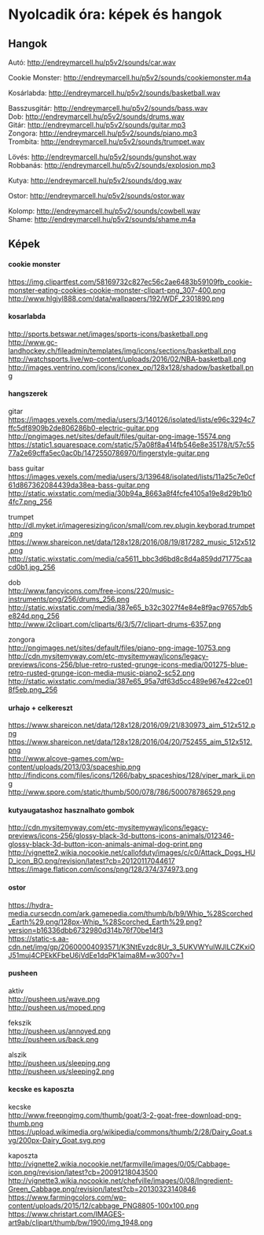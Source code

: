 # Nyolcadik óra: képek és hangok

## Hangok

Autó: http://endreymarcell.hu/p5v2/sounds/car.wav  

Cookie Monster: http://endreymarcell.hu/p5v2/sounds/cookiemonster.m4a  

Kosárlabda: http://endreymarcell.hu/p5v2/sounds/basketball.wav  

Basszusgitár: http://endreymarcell.hu/p5v2/sounds/bass.wav  
Dob: http://endreymarcell.hu/p5v2/sounds/drums.wav  
Gitár: http://endreymarcell.hu/p5v2/sounds/guitar.mp3  
Zongora: http://endreymarcell.hu/p5v2/sounds/piano.mp3  
Trombita: http://endreymarcell.hu/p5v2/sounds/trumpet.wav  

Lövés: http://endreymarcell.hu/p5v2/sounds/gunshot.wav  
Robbanás: http://endreymarcell.hu/p5v2/sounds/explosion.mp3  

Kutya: http://endreymarcell.hu/p5v2/sounds/dog.wav  

Ostor: http://endreymarcell.hu/p5v2/sounds/ostor.wav  

Kolomp: http://endreymarcell.hu/p5v2/sounds/cowbell.wav  
Shame: http://endreymarcell.hu/p5v2/sounds/shame.m4a  

## Képek

#### cookie monster
https://img.clipartfest.com/58169732c827ec56c2ae6483b59109fb_cookie-monster-eating-cookies-cookie-monster-clipart-png_307-400.png  
http://www.hlgjyl888.com/data/wallpapers/192/WDF_2301890.png

#### kosarlabda
http://sports.betswar.net/images/sports-icons/basketball.png  
http://www.gc-landhockey.ch/fileadmin/templates/img/icons/sections/basketball.png  
http://watchsports.live/wp-content/uploads/2016/02/NBA-basketball.png  
http://images.ventrino.com/icons/iconex_op/128x128/shadow/basketball.png  

#### hangszerek
gitar    
https://images.vexels.com/media/users/3/140126/isolated/lists/e96c3294c7ffc5df8909b2de806286b0-electric-guitar.png  
http://pngimages.net/sites/default/files/guitar-png-image-15574.png  
https://static1.squarespace.com/static/57a08f8a414fb546e8e35178/t/57c5577a2e69cffa5ec0ac0b/1472550786970/fingerstyle-guitar.png  

bass guitar  
https://images.vexels.com/media/users/3/139648/isolated/lists/11a25c7e0cf61d867362084439da38ea-bass-guitar.png  
http://static.wixstatic.com/media/30b94a_8663a8f4fcfe4105a19e8d29b1b04fc7.png_256  

trumpet  
http://dl.myket.ir/imageresizing/icon/small/com.rev.plugin.keyborad.trumpet.png  
https://www.shareicon.net/data/128x128/2016/08/19/817282_music_512x512.png  
http://static.wixstatic.com/media/ca5611_bbc3d6bd8c8d4a859dd71775caacd0b1.jpg_256  

dob  
http://www.fancyicons.com/free-icons/220/music-instruments/png/256/drums_256.png  
http://static.wixstatic.com/media/387e65_b32c3027f4e84e8f9ac97657db5e824d.png_256  
http://www.i2clipart.com/cliparts/6/3/5/7/clipart-drums-6357.png  

zongora  
http://pngimages.net/sites/default/files/piano-png-image-10753.png  
http://cdn.mysitemyway.com/etc-mysitemyway/icons/legacy-previews/icons-256/blue-retro-rusted-grunge-icons-media/001275-blue-retro-rusted-grunge-icon-media-music-piano2-sc52.png  
http://static.wixstatic.com/media/387e65_95a7df63d5cc489e967e422ce018f5eb.png_256  

#### urhajo + celkereszt
https://www.shareicon.net/data/128x128/2016/09/21/830973_aim_512x512.png  
https://www.shareicon.net/data/128x128/2016/04/20/752455_aim_512x512.png  
http://www.alcove-games.com/wp-content/uploads/2013/03/spaceship.png  
http://findicons.com/files/icons/1266/baby_spaceships/128/viper_mark_ii.png  
http://www.spore.com/static/thumb/500/078/786/500078786529.png  

#### kutyaugatashoz hasznalhato gombok
http://cdn.mysitemyway.com/etc-mysitemyway/icons/legacy-previews/icons-256/glossy-black-3d-buttons-icons-animals/012346-glossy-black-3d-button-icon-animals-animal-dog-print.png  
http://vignette2.wikia.nocookie.net/callofduty/images/c/c0/Attack_Dogs_HUD_icon_BO.png/revision/latest?cb=20120117044617  
https://image.flaticon.com/icons/png/128/374/374973.png  

#### ostor
https://hydra-media.cursecdn.com/ark.gamepedia.com/thumb/b/b9/Whip_%28Scorched_Earth%29.png/128px-Whip_%28Scorched_Earth%29.png?version=b16336dbb6732980d314b76f70be14f3  
https://static-s.aa-cdn.net/img/gp/20600004093571/K3NtEvzdc8Ur_3_5UKVWYulWJlLCZKxiOJ51muj4CPEkKFbeU6jVdEe1dqPK1aima8M=w300?v=1  

#### pusheen
aktiv  
http://pusheen.us/wave.png  
http://pusheen.us/moped.png  


fekszik  
http://pusheen.us/annoyed.png  
http://pusheen.us/back.png  

alszik  
http://pusheen.us/sleeping.png  
http://pusheen.us/sleeping2.png  

#### kecske es kaposzta
kecske  
http://www.freepngimg.com/thumb/goat/3-2-goat-free-download-png-thumb.png  
https://upload.wikimedia.org/wikipedia/commons/thumb/2/28/Dairy_Goat.svg/200px-Dairy_Goat.svg.png  

kaposzta  
http://vignette2.wikia.nocookie.net/farmville/images/0/05/Cabbage-icon.png/revision/latest?cb=20091218043500  
http://vignette3.wikia.nocookie.net/chefville/images/0/08/Ingredient-Green_Cabbage.png/revision/latest?cb=20130323140846  
https://www.farmingcolors.com/wp-content/uploads/2015/12/cabbage_PNG8805-100x100.png  
https://www.christart.com/IMAGES-art9ab/clipart/thumb/bw/1900/img_1948.png  
